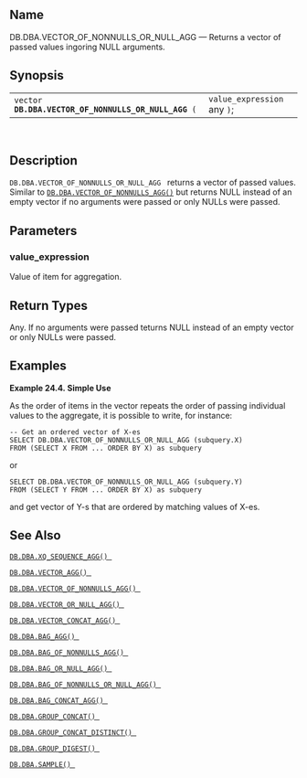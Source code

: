 <div>

<div>

</div>

<div>

## Name

DB.DBA.VECTOR_OF_NONNULLS_OR_NULL_AGG — Returns a vector of passed
values ingoring NULL arguments.

</div>

<div>

## Synopsis

<div>

|                                                          |                              |
|----------------------------------------------------------|------------------------------|
| `vector `**`DB.DBA.VECTOR_OF_NONNULLS_OR_NULL_AGG`**` (` | `value_expression ` any `)`; |

<div>

 

</div>

</div>

</div>

<div>

## Description

`DB.DBA.VECTOR_OF_NONNULLS_OR_NULL_AGG ` returns a vector of passed
values. Similar to <a href="fn_vector_of_nonnulls_agg.html" class="link"
title="DB.DBA.VECTOR_OF_NONNULLS_AGG"><code
class="function">DB.DBA.VECTOR_OF_NONNULLS_AGG()</code></a> but returns
NULL instead of an empty vector if no arguments were passed or only
NULLs were passed.

</div>

<div>

## Parameters

<div>

### value_expression

Value of item for aggregation.

</div>

</div>

<div>

## Return Types

Any. If no arguments were passed teturns NULL instead of an empty vector
or only NULLs were passed.

</div>

<div>

## Examples

<div>

**Example 24.4. Simple Use**

<div>

As the order of items in the vector repeats the order of passing
individual values to the aggregate, it is possible to write, for
instance:

``` programlisting
-- Get an ordered vector of X-es
SELECT DB.DBA.VECTOR_OF_NONNULLS_OR_NULL_AGG (subquery.X)
FROM (SELECT X FROM ... ORDER BY X) as subquery
```

or

``` programlisting
SELECT DB.DBA.VECTOR_OF_NONNULLS_OR_NULL_AGG (subquery.Y)
FROM (SELECT Y FROM ... ORDER BY X) as subquery
```

and get vector of Y-s that are ordered by matching values of X-es.

</div>

</div>

  

</div>

<div>

## See Also

<a href="fn_xq_sequence_agg.html" class="link"
title="DB.DBA.XQ_SEQUENCE_AGG"><code
class="function">DB.DBA.XQ_SEQUENCE_AGG() </code></a>

<a href="fn_vector_agg.html" class="link"
title="DB.DBA.VECTOR_AGG"><code
class="function">DB.DBA.VECTOR_AGG() </code></a>

<a href="fn_vector_of_nonnulls_agg.html" class="link"
title="DB.DBA.VECTOR_OF_NONNULLS_AGG"><code
class="function">DB.DBA.VECTOR_OF_NONNULLS_AGG() </code></a>

<a href="fn_vector_or_null_agg.html" class="link"
title="DB.DBA.VECTOR_OR_NULL_AGG"><code
class="function">DB.DBA.VECTOR_OR_NULL_AGG() </code></a>

<a href="fn_vector_concat_agg.html" class="link"
title="DB.DBA.VECTOR_CONCAT_AGG"><code
class="function">DB.DBA.VECTOR_CONCAT_AGG() </code></a>

<a href="fn_bag_agg.html" class="link" title="DB.DBA.BAG_AGG"><code
class="function">DB.DBA.BAG_AGG() </code></a>

<a href="fn_bag_of_nonnulls_agg.html" class="link"
title="DB.DBA.BAG_OF_NONNULLS_AGG"><code
class="function">DB.DBA.BAG_OF_NONNULLS_AGG() </code></a>

<a href="fn_bag_or_null_agg.html" class="link"
title="DB.DBA.BAG_OR_NULL_AGG"><code
class="function">DB.DBA.BAG_OR_NULL_AGG() </code></a>

<a href="fn_bag_of_nonnulls_or_null_agg.html" class="link"
title="DB.DBA.BAG_OF_NONNULLS_OR_NULL_AGG"><code
class="function">DB.DBA.BAG_OF_NONNULLS_OR_NULL_AGG() </code></a>

<a href="fn_bag_concat_agg.html" class="link"
title="DB.DBA.BAG_CONCAT_AGG"><code
class="function">DB.DBA.BAG_CONCAT_AGG() </code></a>

<a href="fn_group_concat.html" class="link"
title="DB.DBA.GROUP_CONCAT"><code
class="function">DB.DBA.GROUP_CONCAT() </code></a>

<a href="fn_group_concat_distinct.html" class="link"
title="DB.DBA.GROUP_CONCAT_DISTINCT"><code
class="function">DB.DBA.GROUP_CONCAT_DISTINCT() </code></a>

<a href="fn_group_digest.html" class="link"
title="DB.DBA.GROUP_DIGEST"><code
class="function">DB.DBA.GROUP_DIGEST() </code></a>

<a href="fn_sample.html" class="link" title="DB.DBA.SAMPLE"><code
class="function">DB.DBA.SAMPLE() </code></a>

</div>

</div>
